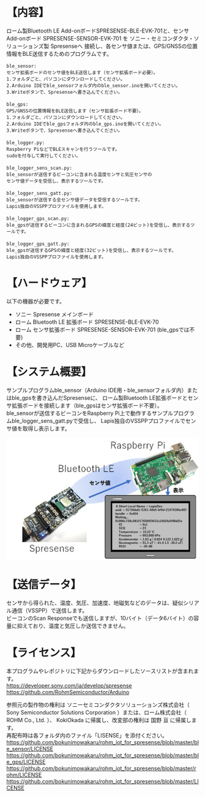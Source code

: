 # 【内容】  
ローム製Bluetooth LE Add-onボードSPRESENSE-BLE-EVK-701と、センサAdd-onボード
SPRESENSE-SENSOR-EVK-701 を ソニー・セミコンダクタ・ソリューションズ製 Spresenseへ
接続し、各センサ値または、GPS/GNSSの位置情報をBLE送信するためのプログラムです。  

	ble_sensor:
	センサ拡張ボードのセンサ値をBLE送信します（センサ拡張ボード必要）。
	1.フォルダごと、パソコンにダウンロードしてください。
	2.Arduino IDEでble_sensorフォルダ内のble_sensor.inoを開いてください。
	3.Writeボタンで、Spresenseへ書き込んでください。
	
	ble_gps:
	GPS/GNSSの位置情報をBLE送信します（センサ拡張ボード不要）。
	1.フォルダごと、パソコンにダウンロードしてください。
	2.Arduino IDEでble_gpsフォルダ内のble_gps.inoを開いてください。
	3.Writeボタンで、Spresenseへ書き込んでください。
	
	ble_logger.py:
	Raspberry PiなどでBLEスキャンを行うツールです。
	sudoを付与して実行してください。
	
	ble_logger_sens_scan.py:
	ble_sensorが送信するビーコンに含まれる温度センサと気圧センサの
	センサ値データを受信し、表示するツールです。
	
	ble_logger_sens_gatt.py:
	ble_sensorが送信する全センサ値データを受信するツールです。
	Lapis独自のVSSPPプロファイルを使用します。
	
	ble_logger_gps_scan.py:
	ble_gpsが送信するビーコンに含まれるGPSの緯度と経度(24ビット)を受信し、表示するツールです。
	
	ble_logger_gps_gatt.py:
	ble_gpsが送信するGPSの緯度と経度(32ビット)を受信し、表示するツールです。
	Lapis独自のVSSPPプロファイルを使用します。

# 【ハードウェア】  

以下の機器が必要です。  

- ソニー Spresense メインボード  
- ローム Bluetooth LE 拡張ボード SPRESENSE-BLE-EVK-70  
- ローム センサ拡張ボード SPRESENSE-SENSOR-EVK-701 (ble_gpsでは不要)  
- その他、開発用PC、USB Microケーブルなど

# 【システム概要】  

サンプルプログラムble_sensor（Arduino IDE用・ble_sensorフォルダ内）またはble_gpsを書き込んだSpresenseに、
ローム製Bluetooth LE拡張ボードとセンサ拡張ボードを接続します（ble_gpsはセンサ拡張ボード不要）。  
ble_sensorが送信するビーコンをRaspberry Pi上で動作するサンプルプログラムble_logger_sens_gatt.pyで受信し、
Lapis独自のVSSPPプロファイルでセンサ値を取得し表示します。

![](images/fig1_spresense.jpg)

# 【送信データ】  
センサから得られた、温度、気圧、加速度、地磁気などのデータは、疑似シリアル通信（VSSPP）で送信します。  
ビーコンのScan Responseでも送信しますが、10バイト（データ6バイト）の容量に抑えており、温度と気圧しか送信できません。  

# 【ライセンス】
本プログラムやレポジトリに下記からダウンロードしたソースリストが含まれます。  
https://developer.sony.com/ja/develop/spresense
https://github.com/RohmSemiconductor/Arduino
  
参照元の製作物の権利は ソニーセミコンダクタソリューションズ株式会社（ Sony Semiconductor Solutions Corporation ）または、ローム株式会社（ ROHM Co., Ltd. ）、 KokiOkada に帰属し、改変部の権利は 国野 亘 に帰属します。  
再配布時は各フォルダ内のファイル「LISENSE」を添付ください。
https://github.com/bokunimowakaru/rohm_iot_for_spresense/blob/master/ble_sensor/LICENSE
https://github.com/bokunimowakaru/rohm_iot_for_spresense/blob/master/ble_gps/LICENSE
https://github.com/bokunimowakaru/rohm_iot_for_spresense/blob/master/rohm/LICENSE
https://github.com/bokunimowakaru/rohm_iot_for_spresense/blob/master/LICENSE
